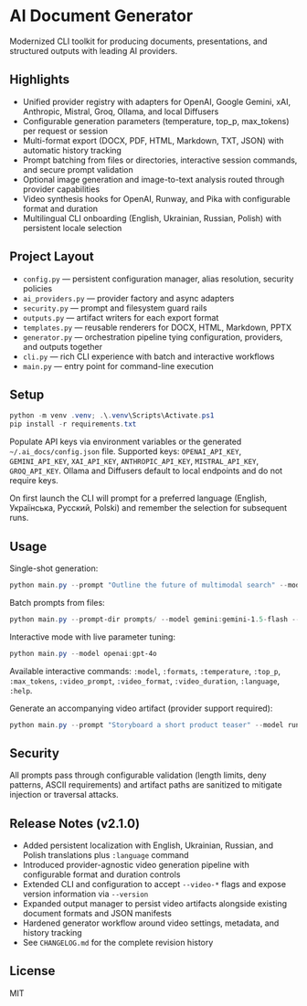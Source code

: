 # AI Document Generator

Modernized CLI toolkit for producing documents, presentations, and structured outputs with leading AI providers.

## Highlights

- Unified provider registry with adapters for OpenAI, Google Gemini, xAI, Anthropic, Mistral, Groq, Ollama, and local Diffusers
- Configurable generation parameters (temperature, top_p, max_tokens) per request or session
- Multi-format export (DOCX, PDF, HTML, Markdown, TXT, JSON) with automatic history tracking
- Prompt batching from files or directories, interactive session commands, and secure prompt validation
- Optional image generation and image-to-text analysis routed through provider capabilities
- Video synthesis hooks for OpenAI, Runway, and Pika with configurable format and duration
- Multilingual CLI onboarding (English, Ukrainian, Russian, Polish) with persistent locale selection

## Project Layout

- `config.py` — persistent configuration manager, alias resolution, security policies
- `ai_providers.py` — provider factory and async adapters
- `security.py` — prompt and filesystem guard rails
- `outputs.py` — artifact writers for each export format
- `templates.py` — reusable renderers for DOCX, HTML, Markdown, PPTX
- `generator.py` — orchestration pipeline tying configuration, providers, and outputs together
- `cli.py` — rich CLI experience with batch and interactive workflows
- `main.py` — entry point for command-line execution

## Setup

```powershell
python -m venv .venv; .\.venv\Scripts\Activate.ps1
pip install -r requirements.txt
```

Populate API keys via environment variables or the generated `~/.ai_docs/config.json` file. Supported keys: `OPENAI_API_KEY`, `GEMINI_API_KEY`, `XAI_API_KEY`, `ANTHROPIC_API_KEY`, `MISTRAL_API_KEY`, `GROQ_API_KEY`. Ollama and Diffusers default to local endpoints and do not require keys.

On first launch the CLI will prompt for a preferred language (English, Українська, Русский, Polski) and remember the selection for subsequent runs.

## Usage

Single-shot generation:

```powershell
python main.py --prompt "Outline the future of multimodal search" --model openai:gpt-4o --formats docx,pdf,markdown
```

Batch prompts from files:

```powershell
python main.py --prompt-dir prompts/ --model gemini:gemini-1.5-flash --temperature 0.4
```

Interactive mode with live parameter tuning:

```powershell
python main.py --model openai:gpt-4o
```

Available interactive commands: `:model`, `:formats`, `:temperature`, `:top_p`, `:max_tokens`, `:video_prompt`, `:video_format`, `:video_duration`, `:language`, `:help`.

Generate an accompanying video artifact (provider support required):

```powershell
python main.py --prompt "Storyboard a short product teaser" --model runway:gen2 --video-prompt "Cinematic teaser of a futuristic gadget" --video-format mp4 --video-duration 8
```

## Security

All prompts pass through configurable validation (length limits, deny patterns, ASCII requirements) and artifact paths are sanitized to mitigate injection or traversal attacks.

## Release Notes (v2.1.0)

- Added persistent localization with English, Ukrainian, Russian, and Polish translations plus `:language` command
- Introduced provider-agnostic video generation pipeline with configurable format and duration controls
- Extended CLI and configuration to accept `--video-*` flags and expose version information via `--version`
- Expanded output manager to persist video artifacts alongside existing document formats and JSON manifests
- Hardened generator workflow around video settings, metadata, and history tracking
- See `CHANGELOG.md` for the complete revision history

## License

MIT
